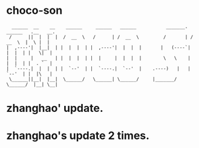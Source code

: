 # choco-son

      ______  __    __    ______     ______   ______           _______.  ______   .__   __.
     /      ||  |  |  |  /  __  \   /      | /  __  \         /       | /  __  \  |  \ |  |
    |  ,----'|  |__|  | |  |  |  | |  ,----'|  |  |  |       |   (----`|  |  |  | |   \|  |
    |  |     |   __   | |  |  |  | |  |     |  |  |  |        \   \    |  |  |  | |  . `  |
    |  `----.|  |  |  | |  `--'  | |  `----.|  `--'  |    .----)   |   |  `--'  | |  |\   |
     \______||__|  |__|  \______/   \______| \______/     |_______/     \______/  |__| \__|

# zhanghao' update.

# zhanghao's update 2 times.